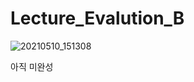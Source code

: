 # Lecture_Evalution_B

![20210510_151308](https://user-images.githubusercontent.com/79763173/117613700-424b9500-b1a2-11eb-8421-46953a782024.png)

아직 미완성
